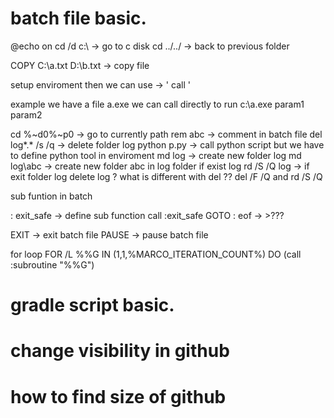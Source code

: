 # batch file basic.  

@echo on
cd /d c:\ -> go to c disk
cd ../../ -> back to previous folder

COPY C:\a.txt D:\b.txt -> copy file

setup enviroment then we can use -> ' call '

example we have a file a.exe we can call directly to run
c:\a.exe param1 param2

cd %~d0%~p0 -> go to currently path
rem abc -> comment in batch file
del log\*.* /s /q -> delete folder log
python p.py -> call python script but we have to define python tool in enviroment
md log -> create new folder log
md log\abc -> create new folder abc in log folder
if exist log rd /S /Q log -> if exit folder log delete log ? what is different with del ??
del /F /Q and rd /S /Q

sub funtion in batch


: exit_safe -> define sub function
call :exit_safe
GOTO : eof -> >???

EXIT -> exit batch file
PAUSE -> pause batch file

for loop
FOR /L %%G IN (1,1,%MARCO_ITERATION_COUNT%) DO (call :subroutine "%%G")


# gradle script basic.   
# change visibility in github
# how to find size of github
